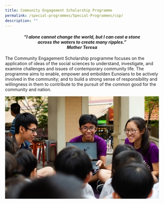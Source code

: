 ```yaml
---
title: Community Engagement Scholarship Programme
permalink: /special-programmes/Special-Programmes/csp/
description: ""
---
```




<center><h4><em>“I alone cannot change the world, but I can cast a stone<br>across the waters to create many ripples.”<br><b>Mother Teresa</b></em></h4></center>

The Community Engagement Scholarship programme focuses on the application of ideas of the social sciences to understand, investigate, and examine challenges and issues of contemporary community life. The programme aims to enable, empower and embolden Eunoians to be actively involved in the community; and to build a strong sense of responsibility and willingness in them to contribute to the pursuit of the common good for the community and nation.

![](/images/CSP_1.jpeg)